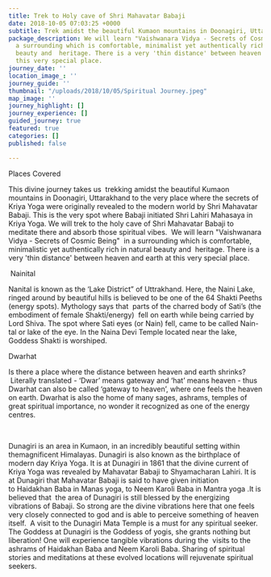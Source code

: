 ```yaml
---
title: Trek to Holy cave of Shri Mahavatar Babaji
date: 2018-10-05 07:03:25 +0000
subtitle: Trek amidst the beautiful Kumaon mountains in Doonagiri, Uttarakhand
package_description: We will learn "Vaishwanara Vidya - Secrets of Cosmic Being"  in
  a surrounding which is comfortable, minimalist yet authentically rich in natural
  beauty and  heritage. There is a very 'thin distance' between heaven and earth at
  this very special place.
journey_date: ''
location_image_: ''
journey_guide: ''
thumbnail: "/uploads/2018/10/05/Spiritual Journey.jpeg"
map_image: ''
journey_highlight: []
journey_experience: []
guided_journey: true
featured: true
categories: []
published: false

---
```

Places Covered

This divine journey takes us  trekking amidst the beautiful Kumaon mountains in Doonagiri, Uttarakhand to the very place where the secrets of Kriya Yoga were originally revealed to the modern world by Shri Mahavatar Babaji. This is the very spot where Babaji initiated Shri Lahiri Mahasaya in Kriya Yoga. We will trek to the holy cave of Shri Mahavatar Babaji to meditate there and absorb those spiritual vibes.  We will learn &quot;Vaishwanara Vidya - Secrets of Cosmic Being&quot;  in a surrounding which is comfortable, minimalistic yet authentically rich in natural beauty and  heritage. There is a very &#39;thin distance&#39; between heaven and earth at this very special place.

 Nainital

Nanital is known as the ‘Lake District” of Uttrakhand. Here, the Naini Lake, ringed around by beautiful hills is believed to be one of the 64 Shakti Peeths (energy spots). Mythology says that  parts of the charred body of Sati’s (the embodiment of female Shakti/energy)  fell on earth while being carried by Lord Shiva. The spot where Sati eyes (or Nain) fell, came to be called Nain-tal or lake of the eye. In the Naina Devi Temple located near the lake, Goddess Shakti is worshiped.

Dwarhat

Is there a place where the distance between heaven and earth shrinks?  Literally translated - ‘Dwar’ means gateway and ‘hat’ means heaven - thus Dwarhat can also be called ‘gateway to heaven’, where one feels the heaven on earth. Dwarhat is also the home of many sages, ashrams, temples of great spiritual importance, no wonder it recognized as one of the energy centres.

 

Dunagiri is an area in Kumaon, in an incredibly beautiful setting within themagnificent Himalayas. Dunagiri is also known as the birthplace of modern day Kriya Yoga. It is at Dunagiri in 1861 that the divine current of Kriya Yoga was revealed by Mahavatar Babaji to Shyamacharan Lahiri. It is at Dunagiri that Mahavatar Babaji is said to have given initiation to Haidakhan Baba in Manas yoga, to Neem Karoli Baba in Mantra yoga .It is believed that  the area of Dunagiri is still blessed by the energizing vibrations of Babaji. So strong are the divine vibrations here that one feels very closely connected to god and is able to perceive something of heaven itself.  A visit to the Dunagiri Mata Temple is a must for any spiritual seeker. The Goddess at Dunagiri is the Goddess of yogis, she grants nothing but liberation! One will experience tangible vibrations during the  visits to the ashrams of Haidakhan Baba and Neem Karoli Baba. Sharing of spiritual stories and meditations at these evolved locations will rejuvenate spiritual seekers.